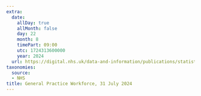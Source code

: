 ```yaml
---
extra:
  date:
    allDay: true
    allMonth: false
    day: 22
    month: 8
    timePart: 09:00
    utc: 1724313600000
    year: 2024
  url: https://digital.nhs.uk/data-and-information/publications/statistical/general-and-personal-medical-services/31-july-2024
taxonomies:
  source:
  - NHS
title: General Practice Workforce, 31 July 2024
---
```

